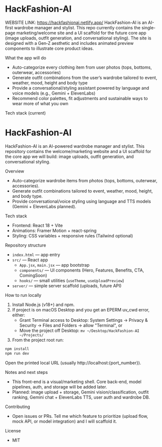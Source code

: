 # HackFashion-AI
WEBSITE LINK: https://hackfashionai.netlify.app/
HackFashion-AI is an AI-first wardrobe manager and stylist. This repo currently contains the single-page marketing/welcome site and a UI scaffold for the future core app (image uploads, outfit generation, and conversational styling). The site is designed with a Gen‑Z aesthetic and includes animated preview components to illustrate core product ideas.

What the app will do
- Auto-categorize every clothing item from user photos (tops, bottoms, outerwear, accessories)
- Generate outfit combinations from the user’s wardrobe tailored to event, weather, mood, height and body type
- Provide a conversational/styling assistant powered by language and voice models (e.g., Gemini + ElevenLabs)
- Recommend color palettes, fit adjustments and sustainable ways to wear more of what you own

Tech stack (current)
# HackFashion-AI

HackFashion-AI is an AI-powered wardrobe manager and stylist. This repository contains the welcome/marketing website and a UI scaffold for the core app we will build: image uploads, outfit generation, and conversational styling.

Overview
- Auto-categorize wardrobe items from photos (tops, bottoms, outerwear, accessories).
- Generate outfit combinations tailored to event, weather, mood, height, and body type.
- Provide conversational/voice styling using language and TTS models (Gemini + ElevenLabs planned).

Tech stack
- Frontend: React 18 + Vite
- Animations: Framer Motion + react-spring
- Styling: CSS variables + responsive rules (Tailwind optional)

Repository structure
- `index.html` — app entry
- `src/` — React app
  - `App.jsx`, `main.jsx` — app bootstrap
  - `components/` — UI components (Hero, Features, Benefits, CTA, ComingSoon)
  - `hooks/` — small utilities (`useTheme`, `useUploadPreview`)
- `server/` — simple server scaffold (uploads, future API)

How to run locally
1. Install Node.js (v18+) and npm.
2. If project is on macOS Desktop and you get an EPERM uv_cwd error, either:
   - Grant Terminal access to Desktop: System Settings → Privacy & Security → Files and Folders → allow "Terminal", or
   - Move the project off Desktop: `mv ~/Desktop/HackFashion-AI ~/Projects/`
3. From the project root run:
```bash
npm install
npm run dev
```
Open the printed local URL (usually http://localhost:{port_number}).

Notes and next steps
- This front-end is a visual/marketing shell. Core back-end, model pipelines, auth, and storage will be added later.
- Planned: image upload + storage, Gemini vision/classification, outfit ranking, Gemini chat + ElevenLabs TTS, user auth and wardrobe DB.

Contributing
- Open issues or PRs. Tell me which feature to prioritize (upload flow, mock API, or model integration) and I will scaffold it.

License
- MIT
